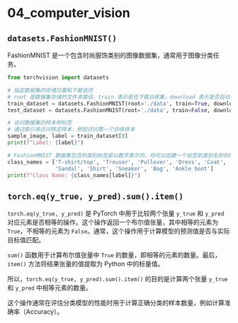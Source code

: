 # 04_computer_vision

## `datasets.FashionMNIST()`

FashionMNIST 是一个包含时尚服饰类别的图像数据集，通常用于图像分类任务。

```python
from torchvision import datasets

# 指定数据集的存储位置和下载选项
# root 是数据集存储的文件夹路径，train 表示是否下载训练集，download 表示是否自动下载数据集
train_dataset = datasets.FashionMNIST(root='./data', train=True, download=True)
test_dataset = datasets.FashionMNIST(root='./data', train=False, download=True)

# 访问数据集的样本和标签
# 通过索引来访问特定样本，例如访问第一个训练样本
sample_image, label = train_dataset[0]
print(f"Label: {label}")

# FashionMNIST 数据集包含的类别标签是以数字表示的，你可以创建一个标签到类别名称的映射
class_names = ['T-shirt/top', 'Trouser', 'Pullover', 'Dress', 'Coat',
               'Sandal', 'Shirt', 'Sneaker', 'Bag', 'Ankle boot']
print(f"Class Name: {class_names[label]}")
```

## `torch.eq(y_true, y_pred).sum().item()`

`torch.eq(y_true, y_pred)` 是 PyTorch 中用于比较两个张量 `y_true` 和 `y_pred` 对应元素是否相等的操作。这个操作返回一个布尔值张量，其中相等的元素为 `True`，不相等的元素为 `False`。通常，这个操作用于计算模型的预测值是否与实际目标值匹配。

`sum()` 函数用于计算布尔值张量中 `True` 的数量，即相等的元素的数量。最后，`item()` 方法将结果张量的值提取为 Python 中的标量值。

所以，`torch.eq(y_true, y_pred).sum().item()` 的目的是计算两个张量 `y_true` 和 `y_pred` 中相等元素的数量。

这个操作通常在评估分类模型的性能时用于计算正确分类的样本数量，例如计算准确率（Accuracy）。